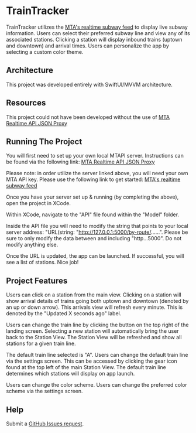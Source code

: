# TrainTracker

TrainTracker utilizes the [MTA's realtime subway feed](https://api.mta.info/#/landing) to display live subway information. Users can select their preferred subway line and view any of its associated stations. Clicking a station will display inbound trains (uptown and downtown) and arrival times. Users can personalize the app by selecting a custom color theme.

## Architecture

This project was developed entirely with SwiftUI/MVVM architecture.

## Resources

This project could not have been developed without the use of [MTA Realtime API JSON Proxy](https://github.com/jonthornton/MTAPI)

## Running The Project

You will first need to set up your own local MTAPI server. Instructions can be found via the following link: [MTA Realtime API JSON Proxy](https://github.com/jonthornton/MTAPI)

Please note: in order utilize the server linked above, you will need your own MTA API key. Please use the following link to get started: [MTA's realtime subway feed](https://api.mta.info/#/landing)

Once you have your server set up & running (by completing the above), open the project in XCode.

Within XCode, navigate to the "API" file found within the "Model" folder.

Inside the API file you will need to modify the string that points to your local server address: "URL(string: "http://127.0.0.1:5000/by-route/......". Please be sure to only modify the data between and including "http...5000". Do not modify anything else.

Once the URL is updated, the app can be launched. If successful, you will see a list of stations. Nice job!

## Project Features

Users can click on a station from the main view. Clicking on a station will show arrival details of trains going both uptown and downtown (denoted by an up or down arrow). This arrivals view will refresh every minute. This is denoted by the "Updated X seconds ago" label.

Users can change the train line by clicking the button on the top right of the landing screen. Selecting a new station will automatically bring the user back to the Station View. The Station View will be refreshed and show all stations for a given train line.

The default train line selected is "A". Users can change the default train line via the settings screen. This can be accessed by clicking the gear icon found at the top left of the main Station View. The default train line determines which stations will display on app launch.

Users can change the color scheme. Users can change the preferred color scheme via the settings screen.

## Help

Submit a [GitHub Issues request](https://github.com/nprepaci/TrainTracker/issues). 
